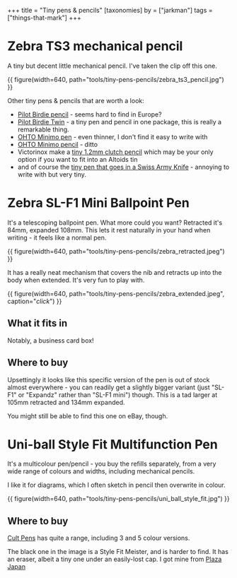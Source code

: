 +++
title = "Tiny pens & pencils"
[taxonomies]
by = ["jarkman"]
tags = ["things-that-mark"]
+++



# Zebra TS3 mechanical pencil

A tiny but decent little mechanical pencil. I've taken the clip off this one.

{{ figure(width=640, path="tools/tiny-pens-pencils/zebra_ts3_pencil.jpg") }}

Other tiny pens & pencils that are worth a look:
- [Pilot Birdie pencil](https://www.discovery-japan.me/category/select/pid/51110/language/en/currency/JPY) - seems hard to find in Europe?
- [Pilot Birdie Twin](https://www.pilotpen.eu/en/collections/product-categories/birdie-twin-mechanical-pencil-0-5-mm.html) - a tiny pen and pencil in one package, this is really a remarkable thing.
- [OHTO Minimo pen](https://cultpens.com/products/ohto-minimo-ballpoint-pen) - even thinner, I don't find it easy to write with
- [OHTO Minimo pencil](https://cultpens.com/products/ohto-minimo-mechanical-pencil) - ditto
- Victorinox make a [tiny 1.2mm clutch pencil](https://www.swissworld.it/en/victorinox-spare-mini-pencil.html) which may be your only option if you want to fit into an Altoids tin
- and of course the [tiny pen that goes in a Swiss Army Knife](https://www.knivesandtools.co.uk/en/pt/-victorinox-a-3644-pen-large.htm) - annoying to write with but very tiny.




# Zebra SL-F1 Mini Ballpoint Pen

It's a telescoping ballpoint pen. What more could you want? Retracted it's 84mm, expanded 108mm. This lets it rest naturally in your hand when writing - it feels like a normal pen.

{{ figure(width=640, path="tools/tiny-pens-pencils/zebra_retracted.jpeg") }}

It has a really neat mechanism that covers the nib and retracts up into the body when
extended. It's very fun to play with.

{{ figure(width=640, path="tools/tiny-pens-pencils/zebra_extended.jpeg", caption="*click*") }}

## What it fits in
Notably, a business card box!

## Where to buy
Upsettingly it looks like this specific version of the pen is out of stock almost everywhere -
you can readily get a slightly bigger variant (just "SL-F1" or "Expandz" rather than
"SL-F1 mini") though. This is a tad larger at 105mm retracted and 134mm expanded. 

You might still be able to find this one on eBay, though.


# Uni-ball Style Fit Multifunction Pen

It's a multicolour pen/pencil - you buy the refills separately, from a very wide range of colours and widths, including mechanical pencils.

I like it for diagrams, which I often sketch in pencil then overwrite in colour.

{{ figure(width=640, path="tools/tiny-pens-pencils/uni_ball_style_fit.jpg") }}

## Where to buy

[Cult Pens](https://cultpens.com/products/uni-ball-style-fit-customisable-5-colour-multifunction-pen) has quite a range, including 3 and 5 colour versions.

The black one in the image is a Style Fit Meister, and is harder to find. It has an eraser, albeit a tiny one under an easily-lost cap.
I got mine from [Plaza Japan](https://www.plazajapan.com/4902778137345/?setCurrencyId=1&gad_source=1)
